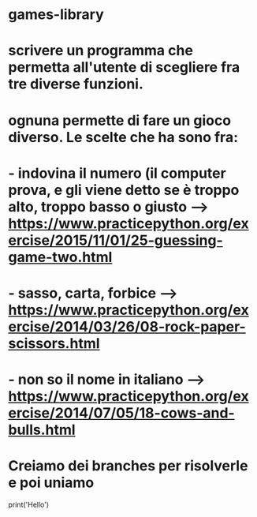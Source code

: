# games-library

# scrivere un programma che permetta all'utente di scegliere fra tre diverse funzioni.
# ognuna permette di fare un gioco diverso. Le scelte che ha sono fra:
# - indovina il numero (il computer prova, e gli viene detto se è troppo alto, troppo basso o giusto --> https://www.practicepython.org/exercise/2015/11/01/25-guessing-game-two.html
# - sasso, carta, forbice --> https://www.practicepython.org/exercise/2014/03/26/08-rock-paper-scissors.html
# - non so il nome in italiano --> https://www.practicepython.org/exercise/2014/07/05/18-cows-and-bulls.html

# Creiamo dei branches per risolverle e poi uniamo

print('Hello') 


